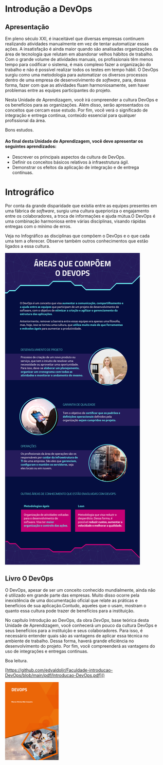 # **Introdução a DevOps**



## Apresentação

Em pleno século XXI, é inaceitável que diversas empresas continuem realizando atividades manualmente em vez de tentar automatizar essas ações. A insatisfação é ainda maior quando são analisadas organizações da área de tecnologia que relutam em abandonar velhos hábitos de trabalho. Com o grande volume de atividades manuais, os profissionais têm menos tempo para codificar o sistema, é mais complexo fazer a organização do trabalho e não é possível realizar todos os testes em tempo hábil. O DevOps surgiu como uma metodologia para automatizar os diversos processos dentro de uma empresa de desenvolvimento de *software*, para, dessa forma, fazer com que as atividades fluam harmoniosamente, sem haver problemas entre as equipes participantes do projeto.

Nesta Unidade de Aprendizagem, você irá compreender a cultura DevOps e os benefícios para as organizações. Além disso, serão apresentados os conceitos que cercam esse estudo. Por fim, você verá o significado de integração e entrega continua, conteúdo essencial para qualquer profissional da área.

Bons estudos.

#### Ao final desta Unidade de Aprendizagem, você deve apresentar os seguintes aprendizados:

- Descrever os principais aspectos da cultura de DevOps.
- Definir os conceitos básicos relativos à infraestrutura ágil.
- Demonstrar os efeitos da aplicação de integração e de entrega contínuas.

# **Intrográfico**

Por conta da grande disparidade que existia entre as equipes presentes em uma fábrica de *software*, surgiu uma cultura queprioriza o engajamento entre os colaboradores, a troca de informações e ajuda mútua.O DevOps é uma combinação harmoniosa entre várias disciplinas, visando rápidas entregas com o mínimo de erros.

Veja no Infográfico as disciplinas que compõem o DevOps e o que cada uma tem a oferecer. Observe também outros conhecimentos que estão ligados a essa cultura.

![](https://github.com/edvaldoljr/Faculdade-introducao-DevOps/blob/main/img/Intrografico-Introducao.png?raw=true)

## **Livro O DevOps**

O DevOps, apesar de ser um conceito conhecido mundialmente, ainda não é utilizado em grande parte das empresas. Muito disso ocorre pela inexistência de uma documentação oficial que relate as práticas e benefícios de sua aplicação.Contudo, aqueles que o usam, mostram o quanto essa cultura pode trazer de benefícios para a instituição.

No capítulo Introdução ao DevOps, da obra *DevOps*, base teórica desta Unidade de Aprendizagem, você conhecerá um pouco da cultura DevOps e seus benefícios para a instituição e seus colaboradores. Para isso, é necessário entender quais são as vantagens de aplicar essa técnica no ambiente de trabalho. Dessa forma, haverá grande eficiência no desenvolvimento do projeto. Por fim, você compreenderá as vantagens do uso de integrações e entregas continuas.

Boa leitura.

[https://github.com/edvaldoljr/Faculdade-introducao-DevOps/blob/main/pdf/Introducao-DevOps.pdf]()

<img src="https://github.com/edvaldoljr/Faculdade-introducao-DevOps/blob/main/img/Livro-DevOps.png?raw=true" style="zoom: 25%;" />